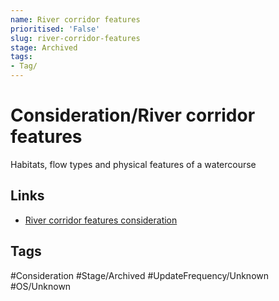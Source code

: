```yaml
---
name: River corridor features
prioritised: 'False'
slug: river-corridor-features
stage: Archived
tags:
- Tag/
---
```


# Consideration/River corridor features

Habitats, flow types and physical features of a watercourse

## Links

* [River corridor features consideration](https://design.planning.data.gov.uk/planning-consideration/river-corridor-features)

## Tags

#Consideration #Stage/Archived #UpdateFrequency/Unknown #OS/Unknown
